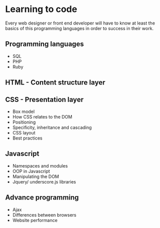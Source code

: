 # Learning to code
Every web designer or front end developer will have to know at least the basics of this programming languages in order to success in their work.

Programming languages
---------------------

-   SQL
-   PHP
-   Ruby

HTML - Content structure layer
------------------------------

CSS - Presentation layer
------------------------

-   Box model
-   How CSS relates to the DOM
-   Positioning
-   Specificity, inheritance and cascading
-   CSS layout
-   Best practices

Javascript
----------

-   Namespaces and modules
-   OOP in Javascript
-   Manipulating the DOM
-   Jquery/ underscore.js libraries

Advance programming
-------------------

-   Ajax
-   Differences between browsers
-   Website performance
